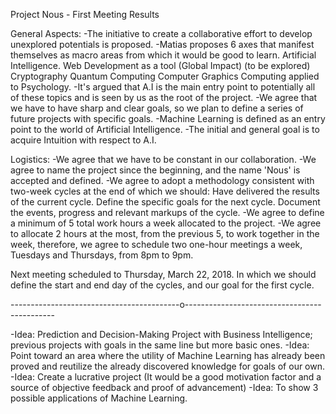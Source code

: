 Project Nous - First Meeting Results

General Aspects:
-The initiative to create a collaborative effort to develop unexplored potentials is proposed. 
-Matias proposes 6 axes that manifest themselves as macro areas from which it would be good to learn.
Artificial Intelligence.
Web Development as a tool (Global Impact) (to be explored)
Cryptography
Quantum Computing
Computer Graphics
Computing applied to Psychology.
-It's argued that A.I is the main entry point to potentially all of these topics and is seen by us as the root of the project.
-We agree that we have to have sharp and clear goals, so we plan to define a series of future projects with specific goals.
-Machine Learning is defined as an entry point to the world of Artificial Intelligence.
-The initial and general goal is to acquire Intuition with respect to A.I.

Logistics:
-We agree that we have to be constant in our collaboration.
-We agree to name the project since the beginning, and the name 'Nous' is accepted and defined.
-We agree to adopt a methodology consistent with two-week cycles at the end of which we should:
Have delivered the results of the current cycle.
Define the specific goals for the next cycle.
Document the events, progress and relevant markups of the cycle.
-We agree to define a minimum of 5 total work hours a week allocated to the project.
-We agree to allocate 2 hours at the most, from the previous 5, to work together in the week, therefore, we agree to schedule two one-hour meetings a week, Tuesdays and Thursdays, from 8pm to 9pm.

Next meeting scheduled to Thursday, March 22, 2018. In which we should define the start and end day of the cycles, and our goal for the first cycle.


------------------------------------------o---------------------------------------------

-Idea: Prediction and Decision-Making Project with Business Intelligence; previous projects with goals in the same line but more basic ones. 
-Idea: Point toward an area where the utility of Machine Learning has already been proved and reutilize the already discovered knowledge for goals of our own.
-Idea: Create a lucrative project (It would be a good motivation factor and a source of objective feedback and proof of advancement)
-Idea: To show 3 possible applications of Machine Learning.
